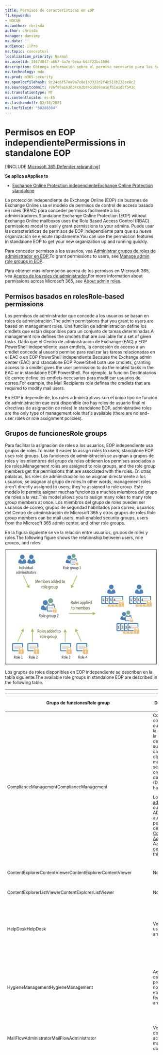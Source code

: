 ```yaml
---
title: Permisos de características en EOP
f1.keywords:
- NOCSH
ms.author: chrisda
author: chrisda
manager: dansimp
ms.date: ''
audience: ITPro
ms.topic: conceptual
localization_priority: Normal
ms.assetid: 34674847-a6b7-4a7e-9eaa-b64f22bc150d
description: Obtenga información sobre el permiso necesario para las tareas de Exchange Online Protection independiente
ms.technology: mdo
ms.prod: m365-security
ms.openlocfilehash: 9c24c6f57ea9a7c0e1b3332d2f4b518b232ec0c2
ms.sourcegitcommit: 786f90a163d34c02b8451d09aa1efb1e1d5f543c
ms.translationtype: MT
ms.contentlocale: es-ES
ms.lasthandoff: 02/18/2021
ms.locfileid: "50288304"
---
```

# <a name="permissions-in-standalone-eop"></a><span data-ttu-id="bb0a6-103">Permisos en EOP independiente</span><span class="sxs-lookup"><span data-stu-id="bb0a6-103">Permissions in standalone EOP</span></span>

[!INCLUDE [Microsoft 365 Defender rebranding](../includes/microsoft-defender-for-office.md)]

<span data-ttu-id="bb0a6-104">**Se aplica a**</span><span class="sxs-lookup"><span data-stu-id="bb0a6-104">**Applies to**</span></span>
-  [<span data-ttu-id="bb0a6-105">Exchange Online Protection independiente</span><span class="sxs-lookup"><span data-stu-id="bb0a6-105">Exchange Online Protection standalone</span></span>](exchange-online-protection-overview.md)

<span data-ttu-id="bb0a6-106">La protección independiente de Exchange Online (EOP) sin buzones de Exchange Online usa el modelo de permisos de control de acceso basado en roles (RBAC) para conceder permisos fácilmente a los administradores.</span><span class="sxs-lookup"><span data-stu-id="bb0a6-106">Standalone Exchange Online Protection (EOP) without Exchange Online mailboxes uses the Role Based Access Control (RBAC) permissions model to easily grant permissions to your admins.</span></span> <span data-ttu-id="bb0a6-107">Puede usar las características de permisos de EOP independiente para que su nueva organización se ejecute rápidamente.</span><span class="sxs-lookup"><span data-stu-id="bb0a6-107">You can use the permission features in standalone EOP to get your new organization up and running quickly.</span></span>

<span data-ttu-id="bb0a6-108">Para conceder permisos a los usuarios, vea [Administrar grupos de roles de administrador en EOP.](manage-admin-role-group-permissions-in-eop.md)</span><span class="sxs-lookup"><span data-stu-id="bb0a6-108">To grant permissions to users, see [Manage admin role groups in EOP](manage-admin-role-group-permissions-in-eop.md).</span></span>

<span data-ttu-id="bb0a6-109">Para obtener más información acerca de los permisos en Microsoft 365, vea [Acerca de los roles de administrador.](../../admin/add-users/about-admin-roles.md)</span><span class="sxs-lookup"><span data-stu-id="bb0a6-109">For more information about permissions across Microsoft 365, see [About admin roles](../../admin/add-users/about-admin-roles.md).</span></span>

## <a name="role-based-permissions"></a><span data-ttu-id="bb0a6-110">Permisos basados en roles</span><span class="sxs-lookup"><span data-stu-id="bb0a6-110">Role-based permissions</span></span>

<span data-ttu-id="bb0a6-111">Los permisos de administrador que concede a los usuarios se basan en roles de administración.</span><span class="sxs-lookup"><span data-stu-id="bb0a6-111">The admin permissions that you grant to users are based on management roles.</span></span> <span data-ttu-id="bb0a6-112">Una función de administración define los cmdlets que están disponibles para un conjunto de tareas determinadas.</span><span class="sxs-lookup"><span data-stu-id="bb0a6-112">A management role defines the cmdlets that are available for a set of given tasks.</span></span> <span data-ttu-id="bb0a6-113">Dado que el Centro de administración de Exchange (EAC) y EOP PowerShell independiente usan cmdlets, la concesión de acceso a un cmdlet concede al usuario permiso para realizar las tareas relacionadas en el EAC o en EOP PowerShell independiente.</span><span class="sxs-lookup"><span data-stu-id="bb0a6-113">Because the Exchange admin center (EAC) and standalone EOP PowerShell both use cmdlets, granting access to a cmdlet gives the user permission to do the related tasks in the EAC or in standalone EOP PowerShell.</span></span> <span data-ttu-id="bb0a6-114">Por ejemplo, la función Destinatarios de correo define los cmdlets necesarios para modificar usuarios de correo.</span><span class="sxs-lookup"><span data-stu-id="bb0a6-114">For example, the Mail Recipients role defines the cmdlets that are required to modify mail users.</span></span>

<span data-ttu-id="bb0a6-115">En EOP independiente, los roles administrativos son el único tipo de función de administración que está disponible (no hay roles de usuario final ni directivas de asignación de roles).</span><span class="sxs-lookup"><span data-stu-id="bb0a6-115">In standalone EOP, administrative roles are the only type of management role that's available (there are no end-user roles or role assignment policies).</span></span>

## <a name="role-groups"></a><span data-ttu-id="bb0a6-116">Grupos de funciones</span><span class="sxs-lookup"><span data-stu-id="bb0a6-116">Role groups</span></span>

<span data-ttu-id="bb0a6-117">Para facilitar la asignación de roles a los usuarios, EOP independiente usa grupos de roles.</span><span class="sxs-lookup"><span data-stu-id="bb0a6-117">To make it easier to assign roles to users, standalone EOP uses role groups.</span></span> <span data-ttu-id="bb0a6-118">Las funciones de administración se asignan a grupos de roles y los miembros del grupo de roles obtienen los permisos asociados a los roles.</span><span class="sxs-lookup"><span data-stu-id="bb0a6-118">Management roles are assigned to role groups, and the role group members get the permissions that are associated with the roles.</span></span> <span data-ttu-id="bb0a6-119">En otras palabras, los roles de administración no se asignan directamente a los usuarios; se asignan al grupo de roles.</span><span class="sxs-lookup"><span data-stu-id="bb0a6-119">In other words, management roles aren't directly assigned to users; they're assigned to role group.</span></span> <span data-ttu-id="bb0a6-120">Este modelo le permite asignar muchas funciones a muchos miembros del grupo de roles a la vez.</span><span class="sxs-lookup"><span data-stu-id="bb0a6-120">This model allows you to assign many roles to many role group members at once.</span></span> <span data-ttu-id="bb0a6-121">Los miembros del grupo de roles pueden ser usuarios de correo, grupos de seguridad habilitados para correo, usuarios del Centro de administración de Microsoft 365 y otros grupos de roles.</span><span class="sxs-lookup"><span data-stu-id="bb0a6-121">Role group members can be mail users, mail-enabled security groups, users from the Microsoft 365 admin center, and other role groups.</span></span>

<span data-ttu-id="bb0a6-122">En la figura siguiente se ve la relación entre usuarios, grupos de roles y roles.</span><span class="sxs-lookup"><span data-stu-id="bb0a6-122">The following figure shows the relationship between users, role groups, and roles.</span></span>

![Rol, relación de los miembros y grupo de roles](../../media/ITPro_Security_RBAC_EXO_SimplifiedRoleGroupRelationship.png)

<span data-ttu-id="bb0a6-124">Los grupos de roles disponibles en EOP independiente se describen en la tabla siguiente.</span><span class="sxs-lookup"><span data-stu-id="bb0a6-124">The available role groups in standalone EOP are described in the following table.</span></span>

****

|<span data-ttu-id="bb0a6-125">Grupo de funciones</span><span class="sxs-lookup"><span data-stu-id="bb0a6-125">Role group</span></span>|<span data-ttu-id="bb0a6-126">Descripción</span><span class="sxs-lookup"><span data-stu-id="bb0a6-126">Description</span></span>|<span data-ttu-id="bb0a6-127">Roles predeterminados asignados</span><span class="sxs-lookup"><span data-stu-id="bb0a6-127">Default roles assigned</span></span>|
|---|---|---|
|<span data-ttu-id="bb0a6-128">ComplianceManagement</span><span class="sxs-lookup"><span data-stu-id="bb0a6-128">ComplianceManagement</span></span>|<span data-ttu-id="bb0a6-129">Configure y administre la configuración de cumplimiento dentro de la organización, incluida la prevención de pérdida de datos (DLP) si su suscripción tiene capacidades dlp.</span><span class="sxs-lookup"><span data-stu-id="bb0a6-129">Configure and manage compliance settings within the organization, including data loss prevention (DLP) if your subscription has DLP capabilities.</span></span> <p> <span data-ttu-id="bb0a6-130">Los miembros del [rol administrador de](https://docs.microsoft.com/azure/active-directory/users-groups-roles/directory-assign-admin-roles#compliance-administrator) cumplimiento en Azure AD obtienen automáticamente los permisos de este grupo de roles.</span><span class="sxs-lookup"><span data-stu-id="bb0a6-130">Members of the [Compliance Administrator](https://docs.microsoft.com/azure/active-directory/users-groups-roles/directory-assign-admin-roles#compliance-administrator) role in Azure AD automatically get the permissions of this role group.</span></span>|<span data-ttu-id="bb0a6-131">Registros de auditoría</span><span class="sxs-lookup"><span data-stu-id="bb0a6-131">Audit Logs</span></span> <p> <span data-ttu-id="bb0a6-132">Administración de cumplimiento</span><span class="sxs-lookup"><span data-stu-id="bb0a6-132">Compliance Administration</span></span> <p> <span data-ttu-id="bb0a6-133">Information Rights Management</span><span class="sxs-lookup"><span data-stu-id="bb0a6-133">Information Rights Management</span></span> <p> <span data-ttu-id="bb0a6-134">Administración de retención</span><span class="sxs-lookup"><span data-stu-id="bb0a6-134">Retention Management</span></span> <p> <span data-ttu-id="bb0a6-135">View-Only registros de auditoría</span><span class="sxs-lookup"><span data-stu-id="bb0a6-135">View-Only Audit Logs</span></span> <p> <span data-ttu-id="bb0a6-136">Configuración con permiso de vista</span><span class="sxs-lookup"><span data-stu-id="bb0a6-136">View-Only Configuration</span></span> <p> <span data-ttu-id="bb0a6-137">Destinatarios con permiso de vista</span><span class="sxs-lookup"><span data-stu-id="bb0a6-137">View-Only Recipients</span></span>|
|<span data-ttu-id="bb0a6-138">ContentExplorerContentViewer</span><span class="sxs-lookup"><span data-stu-id="bb0a6-138">ContentExplorerContentViewer</span></span>|<span data-ttu-id="bb0a6-139">No se usa.</span><span class="sxs-lookup"><span data-stu-id="bb0a6-139">Not used.</span></span>|<span data-ttu-id="bb0a6-140">Visor de contenido de clasificación de datos</span><span class="sxs-lookup"><span data-stu-id="bb0a6-140">Data Classification Content Viewer</span></span>|
|<span data-ttu-id="bb0a6-141">ContentExplorerListViewer</span><span class="sxs-lookup"><span data-stu-id="bb0a6-141">ContentExplorerListViewer</span></span>|<span data-ttu-id="bb0a6-142">No se usa.</span><span class="sxs-lookup"><span data-stu-id="bb0a6-142">Not used.</span></span>|<span data-ttu-id="bb0a6-143">Visor de lista de clasificación de datos</span><span class="sxs-lookup"><span data-stu-id="bb0a6-143">Data Classification List Viewer</span></span>|
|<span data-ttu-id="bb0a6-144">HelpDesk</span><span class="sxs-lookup"><span data-stu-id="bb0a6-144">HelpDesk</span></span>|<span data-ttu-id="bb0a6-145">Ver y administrar usuarios de correo.</span><span class="sxs-lookup"><span data-stu-id="bb0a6-145">View and manage mail users.</span></span>|<span data-ttu-id="bb0a6-146">Restablecer contraseña</span><span class="sxs-lookup"><span data-stu-id="bb0a6-146">Reset Password</span></span> <p> <span data-ttu-id="bb0a6-147">Opciones de usuario</span><span class="sxs-lookup"><span data-stu-id="bb0a6-147">User Options</span></span> <p> <span data-ttu-id="bb0a6-148">Destinatarios con permiso de vista</span><span class="sxs-lookup"><span data-stu-id="bb0a6-148">View-Only Recipients</span></span>|
|<span data-ttu-id="bb0a6-149">HygieneManagement</span><span class="sxs-lookup"><span data-stu-id="bb0a6-149">HygieneManagement</span></span>|<span data-ttu-id="bb0a6-150">Administrar características de protección (contra correo no deseado, antimalware, etc.).</span><span class="sxs-lookup"><span data-stu-id="bb0a6-150">Manage protection features (anti-spam, anti-malware, etc.).</span></span>|<span data-ttu-id="bb0a6-151">Higiene de transporte</span><span class="sxs-lookup"><span data-stu-id="bb0a6-151">Transport Hygiene</span></span> <p> <span data-ttu-id="bb0a6-152">Configuración con permiso de vista</span><span class="sxs-lookup"><span data-stu-id="bb0a6-152">View-Only Configuration</span></span> <p> <span data-ttu-id="bb0a6-153">Destinatarios con permiso de vista</span><span class="sxs-lookup"><span data-stu-id="bb0a6-153">View-Only Recipients</span></span>|
|<span data-ttu-id="bb0a6-154">MailFlowAdministrator</span><span class="sxs-lookup"><span data-stu-id="bb0a6-154">MailFlowAdministrator</span></span>|<span data-ttu-id="bb0a6-155">Ver y administrar los dominios y conectores aceptados</span><span class="sxs-lookup"><span data-stu-id="bb0a6-155">View and manage accepted domains and connectors</span></span>|<span data-ttu-id="bb0a6-156">Dominios remotos y aceptados</span><span class="sxs-lookup"><span data-stu-id="bb0a6-156">Remote and Accepted Domains</span></span> <p> <span data-ttu-id="bb0a6-157">Destinatarios con permiso de vista</span><span class="sxs-lookup"><span data-stu-id="bb0a6-157">View-Only Recipients</span></span>|
|<span data-ttu-id="bb0a6-158">OrganizationManagement</span><span class="sxs-lookup"><span data-stu-id="bb0a6-158">OrganizationManagement</span></span>|<span data-ttu-id="bb0a6-159">Acceso de administrador a toda la organización y la capacidad de realizar casi cualquier tarea.</span><span class="sxs-lookup"><span data-stu-id="bb0a6-159">Admin access to the entire organization and the ability to perform almost any task.</span></span> <p> <span data-ttu-id="bb0a6-160">Los miembros del [rol de administrador global](https://docs.microsoft.com/azure/active-directory/users-groups-roles/directory-assign-admin-roles#global-administrator--company-administrator) en Azure AD obtienen automáticamente los permisos de este grupo de roles.</span><span class="sxs-lookup"><span data-stu-id="bb0a6-160">Members of the [Global Administrator](https://docs.microsoft.com/azure/active-directory/users-groups-roles/directory-assign-admin-roles#global-administrator--company-administrator) role in Azure AD automatically get the permissions of this role group.</span></span> <p> <span data-ttu-id="bb0a6-161">**Importante:** Dado que el grupo de roles OrganizationManagement es un rol eficaz, solo los usuarios que realizan tareas administrativas de nivel organizativo deben ser miembros de este grupo de roles.</span><span class="sxs-lookup"><span data-stu-id="bb0a6-161">**Important**: Because the OrganizationManagement role group is a powerful role, only users that perform organizational-level administrative tasks should be members of this role group.</span></span>|<span data-ttu-id="bb0a6-162">AntiMalware</span><span class="sxs-lookup"><span data-stu-id="bb0a6-162">AntiMalware</span></span> <p> <span data-ttu-id="bb0a6-163">Contra correo electrónico no deseado</span><span class="sxs-lookup"><span data-stu-id="bb0a6-163">AntiSpam</span></span> <p> <span data-ttu-id="bb0a6-164">Registros de auditoría</span><span class="sxs-lookup"><span data-stu-id="bb0a6-164">Audit Logs</span></span> <p> <span data-ttu-id="bb0a6-165">Administrador de cumplimiento</span><span class="sxs-lookup"><span data-stu-id="bb0a6-165">Compliance Administrator</span></span> <p> <span data-ttu-id="bb0a6-166">Grupos de distribución dinámicos</span><span class="sxs-lookup"><span data-stu-id="bb0a6-166">Distribution Groups</span></span> <p> <span data-ttu-id="bb0a6-167">Information Rights Management</span><span class="sxs-lookup"><span data-stu-id="bb0a6-167">Information Rights Management</span></span> <p> <span data-ttu-id="bb0a6-168">Creación de destinatario de correo</span><span class="sxs-lookup"><span data-stu-id="bb0a6-168">Mail Recipient Creation</span></span> <p> <span data-ttu-id="bb0a6-169">Destinatarios de correo</span><span class="sxs-lookup"><span data-stu-id="bb0a6-169">Mail Recipients</span></span> <p> <span data-ttu-id="bb0a6-170">Seguimiento de mensajes</span><span class="sxs-lookup"><span data-stu-id="bb0a6-170">Message Tracking</span></span> <p> <span data-ttu-id="bb0a6-171">Migración</span><span class="sxs-lookup"><span data-stu-id="bb0a6-171">Migration</span></span> <p> <span data-ttu-id="bb0a6-172">Acceso de cliente de la organización</span><span class="sxs-lookup"><span data-stu-id="bb0a6-172">Organization Client Access</span></span> <p> <span data-ttu-id="bb0a6-173">Configuración de la organización</span><span class="sxs-lookup"><span data-stu-id="bb0a6-173">Organization Configuration</span></span> <p> <span data-ttu-id="bb0a6-174">Configuración de transporte de la organización</span><span class="sxs-lookup"><span data-stu-id="bb0a6-174">Organization Transport Settings</span></span> <p> <span data-ttu-id="bb0a6-175">Cuarentena</span><span class="sxs-lookup"><span data-stu-id="bb0a6-175">Quarantine</span></span> <p> <span data-ttu-id="bb0a6-176">Directivas de destinatarios</span><span class="sxs-lookup"><span data-stu-id="bb0a6-176">Recipient Policies</span></span> <p> <span data-ttu-id="bb0a6-177">Dominios remotos y aceptados</span><span class="sxs-lookup"><span data-stu-id="bb0a6-177">Remote and Accepted Domains</span></span> <p> <span data-ttu-id="bb0a6-178">Restablecer contraseña</span><span class="sxs-lookup"><span data-stu-id="bb0a6-178">Reset Password</span></span> <p> <span data-ttu-id="bb0a6-179">Administración de retención</span><span class="sxs-lookup"><span data-stu-id="bb0a6-179">Retention Management</span></span> <p> <span data-ttu-id="bb0a6-180">Administración de roles</span><span class="sxs-lookup"><span data-stu-id="bb0a6-180">Role Management</span></span> <p> <span data-ttu-id="bb0a6-181">Administrador de seguridad</span><span class="sxs-lookup"><span data-stu-id="bb0a6-181">Security Administrator</span></span> <p> <span data-ttu-id="bb0a6-182">Pertenencia y creación de grupos de seguridad</span><span class="sxs-lookup"><span data-stu-id="bb0a6-182">Security Group Creation and Membership</span></span> <p> <span data-ttu-id="bb0a6-183">Lector de seguridad</span><span class="sxs-lookup"><span data-stu-id="bb0a6-183">Security Reader</span></span> <p> <span data-ttu-id="bb0a6-184">Administrador de etiquetas de confidencialidad</span><span class="sxs-lookup"><span data-stu-id="bb0a6-184">Sensitivity Label Administrator</span></span> <p> <span data-ttu-id="bb0a6-185">Supervisión</span><span class="sxs-lookup"><span data-stu-id="bb0a6-185">Supervision</span></span> <p> <span data-ttu-id="bb0a6-186">Higiene de transporte</span><span class="sxs-lookup"><span data-stu-id="bb0a6-186">Transport Hygiene</span></span> <p> <span data-ttu-id="bb0a6-187">Reglas de transporte</span><span class="sxs-lookup"><span data-stu-id="bb0a6-187">Transport Rules</span></span> <p> <span data-ttu-id="bb0a6-188">Opciones de usuario</span><span class="sxs-lookup"><span data-stu-id="bb0a6-188">User Options</span></span> <p> <span data-ttu-id="bb0a6-189">View-Only AntiMalware</span><span class="sxs-lookup"><span data-stu-id="bb0a6-189">View-Only AntiMalware</span></span> <p> <span data-ttu-id="bb0a6-190">View-Only contra correo no deseado</span><span class="sxs-lookup"><span data-stu-id="bb0a6-190">View-Only AntiSpam</span></span> <p> <span data-ttu-id="bb0a6-191">View-Only registros de auditoría</span><span class="sxs-lookup"><span data-stu-id="bb0a6-191">View-Only Audit Logs</span></span> <p> <span data-ttu-id="bb0a6-192">Configuración con permiso de vista</span><span class="sxs-lookup"><span data-stu-id="bb0a6-192">View-Only Configuration</span></span> <p> <span data-ttu-id="bb0a6-193">View-Only cuarentena</span><span class="sxs-lookup"><span data-stu-id="bb0a6-193">View-Only Quarantine</span></span> <p> <span data-ttu-id="bb0a6-194">Destinatarios con permiso de vista</span><span class="sxs-lookup"><span data-stu-id="bb0a6-194">View-Only Recipients</span></span> <p> <span data-ttu-id="bb0a6-195">View-Only de amenazas</span><span class="sxs-lookup"><span data-stu-id="bb0a6-195">View-Only Threat Intelligence</span></span>|
|<span data-ttu-id="bb0a6-196">QuarantineAdministrator</span><span class="sxs-lookup"><span data-stu-id="bb0a6-196">QuarantineAdministrator</span></span>|<span data-ttu-id="bb0a6-197">Administrar mensajes en cuarentena para todos los destinatarios.</span><span class="sxs-lookup"><span data-stu-id="bb0a6-197">Manage quarantined messages for all recipients.</span></span>|<span data-ttu-id="bb0a6-198">Cuarentena</span><span class="sxs-lookup"><span data-stu-id="bb0a6-198">Quarantine</span></span>|
|<span data-ttu-id="bb0a6-199">RecipientManagement</span><span class="sxs-lookup"><span data-stu-id="bb0a6-199">RecipientManagement</span></span>|<span data-ttu-id="bb0a6-200">Crear, administrar y quitar objetos de destinatario en la organización.</span><span class="sxs-lookup"><span data-stu-id="bb0a6-200">Create, manage, and remove recipient objects in the organization.</span></span>|<span data-ttu-id="bb0a6-201">Grupos de distribución dinámicos</span><span class="sxs-lookup"><span data-stu-id="bb0a6-201">Distribution Groups</span></span> <p> <span data-ttu-id="bb0a6-202">Creación de destinatario de correo</span><span class="sxs-lookup"><span data-stu-id="bb0a6-202">Mail Recipient Creation</span></span> <p> <span data-ttu-id="bb0a6-203">Destinatarios de correo</span><span class="sxs-lookup"><span data-stu-id="bb0a6-203">Mail Recipients</span></span> <p> <span data-ttu-id="bb0a6-204">Seguimiento de mensajes</span><span class="sxs-lookup"><span data-stu-id="bb0a6-204">Message Tracking</span></span> <p> <span data-ttu-id="bb0a6-205">Migración</span><span class="sxs-lookup"><span data-stu-id="bb0a6-205">Migration</span></span> <p> <span data-ttu-id="bb0a6-206">Directivas de destinatarios</span><span class="sxs-lookup"><span data-stu-id="bb0a6-206">Recipient Policies</span></span> <p> <span data-ttu-id="bb0a6-207">Restablecer contraseña</span><span class="sxs-lookup"><span data-stu-id="bb0a6-207">Reset Password</span></span>|
|<span data-ttu-id="bb0a6-208">RecordsManagement</span><span class="sxs-lookup"><span data-stu-id="bb0a6-208">RecordsManagement</span></span>|<span data-ttu-id="bb0a6-209">Configurar características de cumplimiento, como etiquetas de directiva de retención, clasificaciones de mensajes y reglas de flujo de correo (también conocidas como reglas de transporte).</span><span class="sxs-lookup"><span data-stu-id="bb0a6-209">Configure compliance features, such as retention policy tags, message classifications, and mail flow rules (also known as transport rules).</span></span>|<span data-ttu-id="bb0a6-210">Seguimiento de mensajes</span><span class="sxs-lookup"><span data-stu-id="bb0a6-210">Message Tracking</span></span> <p> <span data-ttu-id="bb0a6-211">Administración de retención</span><span class="sxs-lookup"><span data-stu-id="bb0a6-211">Retention Management</span></span> <p> <span data-ttu-id="bb0a6-212">Reglas de transporte</span><span class="sxs-lookup"><span data-stu-id="bb0a6-212">Transport Rules</span></span>|
|<span data-ttu-id="bb0a6-213">SecurityAdministrator</span><span class="sxs-lookup"><span data-stu-id="bb0a6-213">SecurityAdministrator</span></span>|<span data-ttu-id="bb0a6-214">Configurar todos los aspectos de protección de la organización (correo no deseado, antimalware, anti-spoofing, cuarentena, etc.).</span><span class="sxs-lookup"><span data-stu-id="bb0a6-214">Configure all aspects of protection in the organization (anti-spam, anti-malware, anti-spoofing, quarantine, etc.).</span></span> <p> <span data-ttu-id="bb0a6-215">Los miembros del [rol administrador de](https://docs.microsoft.com/azure/active-directory/users-groups-roles/directory-assign-admin-roles#security-administrator) seguridad en Azure AD obtienen automáticamente los permisos de este grupo de roles.</span><span class="sxs-lookup"><span data-stu-id="bb0a6-215">Members of the [Security Administrator](https://docs.microsoft.com/azure/active-directory/users-groups-roles/directory-assign-admin-roles#security-administrator) role in Azure AD automatically get the permissions of this role group.</span></span>|<span data-ttu-id="bb0a6-216">AntiMalware</span><span class="sxs-lookup"><span data-stu-id="bb0a6-216">AntiMalware</span></span> <p> <span data-ttu-id="bb0a6-217">Contra correo electrónico no deseado</span><span class="sxs-lookup"><span data-stu-id="bb0a6-217">AntiSpam</span></span> <p> <span data-ttu-id="bb0a6-218">Registros de auditoría</span><span class="sxs-lookup"><span data-stu-id="bb0a6-218">Audit Logs</span></span> <p> <span data-ttu-id="bb0a6-219">Cuarentena</span><span class="sxs-lookup"><span data-stu-id="bb0a6-219">Quarantine</span></span> <p> <span data-ttu-id="bb0a6-220">Administrador de seguridad</span><span class="sxs-lookup"><span data-stu-id="bb0a6-220">Security Administrator</span></span> <p> <span data-ttu-id="bb0a6-221">Administrador de etiquetas de confidencialidad</span><span class="sxs-lookup"><span data-stu-id="bb0a6-221">Sensitivity Label Administrator</span></span> <p> <span data-ttu-id="bb0a6-222">View-Only AntiMalware</span><span class="sxs-lookup"><span data-stu-id="bb0a6-222">View-Only AntiMalware</span></span> <p> <span data-ttu-id="bb0a6-223">View-Only contra correo no deseado</span><span class="sxs-lookup"><span data-stu-id="bb0a6-223">View-Only AntiSpam</span></span> <p> <span data-ttu-id="bb0a6-224">View-Only registros de auditoría</span><span class="sxs-lookup"><span data-stu-id="bb0a6-224">View-Only Audit Logs</span></span> <p> <span data-ttu-id="bb0a6-225">View-Only cuarentena</span><span class="sxs-lookup"><span data-stu-id="bb0a6-225">View-Only Quarantine</span></span> <p> <span data-ttu-id="bb0a6-226">View-Only de amenazas</span><span class="sxs-lookup"><span data-stu-id="bb0a6-226">View-Only Threat Intelligence</span></span>|
|<span data-ttu-id="bb0a6-227">SecurityReader</span><span class="sxs-lookup"><span data-stu-id="bb0a6-227">SecurityReader</span></span>|<span data-ttu-id="bb0a6-228">Acceso de solo vista a todos los aspectos de protección de la organización (contra correo no deseado, antimalware, protección contra la suplantación de documentos, cuarentena, etc.).</span><span class="sxs-lookup"><span data-stu-id="bb0a6-228">View-only access to all aspects of protection in the organization (anti-spam, anti-malware, anti-spoofing, quarantine, etc.).</span></span> <p> <span data-ttu-id="bb0a6-229">Los miembros del [rol Lector de](https://docs.microsoft.com/azure/active-directory/users-groups-roles/directory-assign-admin-roles#security-reader) seguridad en Azure AD obtienen automáticamente los permisos de este grupo de roles.</span><span class="sxs-lookup"><span data-stu-id="bb0a6-229">Members of the [Security Reader](https://docs.microsoft.com/azure/active-directory/users-groups-roles/directory-assign-admin-roles#security-reader) role in Azure AD automatically get the permissions of this role group.</span></span>|<span data-ttu-id="bb0a6-230">Lector de seguridad</span><span class="sxs-lookup"><span data-stu-id="bb0a6-230">Security Reader</span></span> <p> <span data-ttu-id="bb0a6-231">View-Only AntiMalware</span><span class="sxs-lookup"><span data-stu-id="bb0a6-231">View-Only AntiMalware</span></span> <p> <span data-ttu-id="bb0a6-232">View-Only contra correo no deseado</span><span class="sxs-lookup"><span data-stu-id="bb0a6-232">View-Only AntiSpam</span></span> <p> <span data-ttu-id="bb0a6-233">View-Only cuarentena</span><span class="sxs-lookup"><span data-stu-id="bb0a6-233">View-Only Quarantine</span></span> <p> <span data-ttu-id="bb0a6-234">View-Only de amenazas</span><span class="sxs-lookup"><span data-stu-id="bb0a6-234">View-Only Threat Intelligence</span></span>|
|<span data-ttu-id="bb0a6-235">TenantAdmins</span><span class="sxs-lookup"><span data-stu-id="bb0a6-235">TenantAdmins</span></span>|<span data-ttu-id="bb0a6-236">La pertenencia a este grupo de roles se sincroniza entre servicios y se administra de forma centralizada.</span><span class="sxs-lookup"><span data-stu-id="bb0a6-236">Membership in this role group is synchronized across services and managed centrally.</span></span> <span data-ttu-id="bb0a6-237">De forma predeterminada, a este grupo de roles no se le asignan roles.</span><span class="sxs-lookup"><span data-stu-id="bb0a6-237">By default, this role group is not assigned any roles.</span></span> <span data-ttu-id="bb0a6-238">Sin embargo, será miembro del grupo de roles Administración de la organización y heredará esos permisos.</span><span class="sxs-lookup"><span data-stu-id="bb0a6-238">However, it will be a member of the Organization Management role group and will inherit those permissions.</span></span>|<span data-ttu-id="bb0a6-239">none</span><span class="sxs-lookup"><span data-stu-id="bb0a6-239">none</span></span>|
|<span data-ttu-id="bb0a6-240">ViewOnlyOrganizationManagement</span><span class="sxs-lookup"><span data-stu-id="bb0a6-240">ViewOnlyOrganizationManagement</span></span>|<span data-ttu-id="bb0a6-241">Ver los objetos de destinatario, protección y configuración y sus propiedades en la organización.</span><span class="sxs-lookup"><span data-stu-id="bb0a6-241">View recipient, protection, and configuration objects and their properties in the organization.</span></span>|<span data-ttu-id="bb0a6-242">Administrador de cumplimiento</span><span class="sxs-lookup"><span data-stu-id="bb0a6-242">Compliance Administrator</span></span> <p> <span data-ttu-id="bb0a6-243">Administrador de seguridad</span><span class="sxs-lookup"><span data-stu-id="bb0a6-243">Security Administrator</span></span> <p> <span data-ttu-id="bb0a6-244">Lector de seguridad</span><span class="sxs-lookup"><span data-stu-id="bb0a6-244">Security Reader</span></span> <p> <span data-ttu-id="bb0a6-245">Administrador de etiquetas de confidencialidad</span><span class="sxs-lookup"><span data-stu-id="bb0a6-245">Sensitivity Label Administrator</span></span> <p> <span data-ttu-id="bb0a6-246">Configuración con permiso de vista</span><span class="sxs-lookup"><span data-stu-id="bb0a6-246">View-Only Configuration</span></span> <p> <span data-ttu-id="bb0a6-247">Destinatarios con permiso de vista</span><span class="sxs-lookup"><span data-stu-id="bb0a6-247">View-Only Recipients</span></span>|
|

<span data-ttu-id="bb0a6-248">Si trabaja en una organización pequeña que solo tiene unos pocos administradores, es posible que solo tenga que agregar esos usuarios al grupo de roles Administración de la organización y que nunca necesite usar los demás grupos de roles.</span><span class="sxs-lookup"><span data-stu-id="bb0a6-248">If you work in a small organization that has only a few admins, you might need to add those users to the Organization Management role group only, and you may never need to use the other role groups.</span></span> <span data-ttu-id="bb0a6-249">Si trabaja en una organización más grande, es posible que tenga administradores que realicen tareas específicas, como la configuración de destinatarios.</span><span class="sxs-lookup"><span data-stu-id="bb0a6-249">If you work in a larger organization, you might have admins who perform specific tasks, such as recipient configuration.</span></span> <span data-ttu-id="bb0a6-250">En esos casos, puede agregar un administrador al grupo de roles Administración de destinatarios y otro administrador al grupo de roles Administración de la organización.</span><span class="sxs-lookup"><span data-stu-id="bb0a6-250">In those cases, you might add one admin to the Recipient Management role group, and another admin to the Organization Management role group.</span></span> <span data-ttu-id="bb0a6-251">Esos administradores pueden administrar sus áreas específicas, pero no tendrán permisos para administrar las áreas de las que no son responsables.</span><span class="sxs-lookup"><span data-stu-id="bb0a6-251">Those admins can then manage their specific areas, but they won't have permissions to manage areas they're not responsible for.</span></span>

<span data-ttu-id="bb0a6-252">Si los grupos de roles integrados de Exchange Online no coinciden con la función de trabajo de los administradores, puede crear grupos y agregarles roles.</span><span class="sxs-lookup"><span data-stu-id="bb0a6-252">If the built-in role groups in Exchange Online don't match the job function of your administrators, you can create role groups and add roles to them.</span></span> <span data-ttu-id="bb0a6-253">Para obtener más información, vea [Administrar grupos de roles en EOP independiente.](manage-admin-role-group-permissions-in-eop.md)</span><span class="sxs-lookup"><span data-stu-id="bb0a6-253">For more information, see [Manage role groups in standalone EOP](manage-admin-role-group-permissions-in-eop.md).</span></span>

## <a name="roles"></a><span data-ttu-id="bb0a6-254">Roles</span><span class="sxs-lookup"><span data-stu-id="bb0a6-254">Roles</span></span>

<span data-ttu-id="bb0a6-255">Los roles integrados que están disponibles en EOP independiente se describen en la tabla siguiente.</span><span class="sxs-lookup"><span data-stu-id="bb0a6-255">The built-in roles that are available in standalone EOP are described in the following table.</span></span>

****

|<span data-ttu-id="bb0a6-256">Rol\*\*</span><span class="sxs-lookup"><span data-stu-id="bb0a6-256">Role\*\*</span></span>|<span data-ttu-id="bb0a6-257">Descripción</span><span class="sxs-lookup"><span data-stu-id="bb0a6-257">Description</span></span>|<span data-ttu-id="bb0a6-258">Asignaciones predeterminadas de grupos de roles</span><span class="sxs-lookup"><span data-stu-id="bb0a6-258">Default role group assignments</span></span>|
|---|---|---|
|<span data-ttu-id="bb0a6-259">AntiMalware</span><span class="sxs-lookup"><span data-stu-id="bb0a6-259">AntiMalware</span></span>|<span data-ttu-id="bb0a6-260">Ver y modificar la configuración y los informes de las características antimalware.</span><span class="sxs-lookup"><span data-stu-id="bb0a6-260">View and modify the configuration and reports for anti-malware features.</span></span>|<span data-ttu-id="bb0a6-261">OrganizationManagement</span><span class="sxs-lookup"><span data-stu-id="bb0a6-261">OrganizationManagement</span></span> <p> <span data-ttu-id="bb0a6-262">SecurityAdministrator</span><span class="sxs-lookup"><span data-stu-id="bb0a6-262">SecurityAdministrator</span></span>|
|<span data-ttu-id="bb0a6-263">Contra correo electrónico no deseado</span><span class="sxs-lookup"><span data-stu-id="bb0a6-263">AntiSpam</span></span>|<span data-ttu-id="bb0a6-264">Ver y modificar la configuración y los informes de las características contra correo no deseado.</span><span class="sxs-lookup"><span data-stu-id="bb0a6-264">View and modify the configuration and reports for anti-spam features.</span></span>|<span data-ttu-id="bb0a6-265">OrganizationManagement</span><span class="sxs-lookup"><span data-stu-id="bb0a6-265">OrganizationManagement</span></span> <p> <span data-ttu-id="bb0a6-266">SecurityAdministrator</span><span class="sxs-lookup"><span data-stu-id="bb0a6-266">SecurityAdministrator</span></span>|
|<span data-ttu-id="bb0a6-267">Registros de auditoría</span><span class="sxs-lookup"><span data-stu-id="bb0a6-267">Audit Logs</span></span>|<span data-ttu-id="bb0a6-268">Busque en el registro de auditoría del administrador y vea los resultados.</span><span class="sxs-lookup"><span data-stu-id="bb0a6-268">Search the administrator audit log and view the results.</span></span>|<span data-ttu-id="bb0a6-269">ComplianceManagement</span><span class="sxs-lookup"><span data-stu-id="bb0a6-269">ComplianceManagement</span></span> <p> <span data-ttu-id="bb0a6-270">OrganizationManagement</span><span class="sxs-lookup"><span data-stu-id="bb0a6-270">OrganizationManagement</span></span> <p> <span data-ttu-id="bb0a6-271">SecurityAdministrator</span><span class="sxs-lookup"><span data-stu-id="bb0a6-271">SecurityAdministrator</span></span>|
|<span data-ttu-id="bb0a6-272">Administrador de cumplimiento<sup>\*</sup></span><span class="sxs-lookup"><span data-stu-id="bb0a6-272">Compliance Administrator<sup>\*</sup></span></span>||<span data-ttu-id="bb0a6-273">ComplianceManagement</span><span class="sxs-lookup"><span data-stu-id="bb0a6-273">ComplianceManagement</span></span> <p> <span data-ttu-id="bb0a6-274">OrganizationManagement</span><span class="sxs-lookup"><span data-stu-id="bb0a6-274">OrganizationManagement</span></span> <p> <span data-ttu-id="bb0a6-275">ViewOnlyOrganizationManagement</span><span class="sxs-lookup"><span data-stu-id="bb0a6-275">ViewOnlyOrganizationManagement</span></span>|
|<span data-ttu-id="bb0a6-276">Visor de contenido de clasificación de datos<sup>\*</sup></span><span class="sxs-lookup"><span data-stu-id="bb0a6-276">Data Classification Content Viewer<sup>\*</sup></span></span>||<span data-ttu-id="bb0a6-277">ContentExplorerContentViewer</span><span class="sxs-lookup"><span data-stu-id="bb0a6-277">ContentExplorerContentViewer</span></span>|
|<span data-ttu-id="bb0a6-278">Visor de lista de clasificación de datos<sup>\*</sup></span><span class="sxs-lookup"><span data-stu-id="bb0a6-278">Data Classification List Viewer<sup>\*</sup></span></span>||
|<span data-ttu-id="bb0a6-279">Grupos de distribución dinámicos</span><span class="sxs-lookup"><span data-stu-id="bb0a6-279">Distribution Groups</span></span>|<span data-ttu-id="bb0a6-280">Crear y administrar todos los grupos de distribución, grupos de seguridad habilitados para correo y miembros.</span><span class="sxs-lookup"><span data-stu-id="bb0a6-280">Create and manage all distribution groups, mail-enabled security groups, and members.</span></span>|<span data-ttu-id="bb0a6-281">OrganizationManagement</span><span class="sxs-lookup"><span data-stu-id="bb0a6-281">OrganizationManagement</span></span> <p> <span data-ttu-id="bb0a6-282">RecipientManagement</span><span class="sxs-lookup"><span data-stu-id="bb0a6-282">RecipientManagement</span></span>|
|<span data-ttu-id="bb0a6-283">Information Rights Management<sup>\*</sup></span><span class="sxs-lookup"><span data-stu-id="bb0a6-283">Information Rights Management<sup>\*</sup></span></span>||<span data-ttu-id="bb0a6-284">ComplianceManagement</span><span class="sxs-lookup"><span data-stu-id="bb0a6-284">ComplianceManagement</span></span> <p> <span data-ttu-id="bb0a6-285">OrganizationManagement</span><span class="sxs-lookup"><span data-stu-id="bb0a6-285">OrganizationManagement</span></span>|
|<span data-ttu-id="bb0a6-286">Creación de destinatario de correo</span><span class="sxs-lookup"><span data-stu-id="bb0a6-286">Mail Recipient Creation</span></span>|<span data-ttu-id="bb0a6-287">Crear y quitar usuarios de correo.</span><span class="sxs-lookup"><span data-stu-id="bb0a6-287">Create and remove mail users.</span></span>|<span data-ttu-id="bb0a6-288">OrganizationManagement</span><span class="sxs-lookup"><span data-stu-id="bb0a6-288">OrganizationManagement</span></span> <p> <span data-ttu-id="bb0a6-289">RecipientManagement</span><span class="sxs-lookup"><span data-stu-id="bb0a6-289">RecipientManagement</span></span>|
|<span data-ttu-id="bb0a6-290">Destinatarios de correo</span><span class="sxs-lookup"><span data-stu-id="bb0a6-290">Mail Recipients</span></span>|<span data-ttu-id="bb0a6-291">Modificar usuarios de correo existentes.</span><span class="sxs-lookup"><span data-stu-id="bb0a6-291">Modify existing mail users.</span></span>|<span data-ttu-id="bb0a6-292">OrganizationManagement</span><span class="sxs-lookup"><span data-stu-id="bb0a6-292">OrganizationManagement</span></span> <p> <span data-ttu-id="bb0a6-293">RecipientManagement</span><span class="sxs-lookup"><span data-stu-id="bb0a6-293">RecipientManagement</span></span>|
|<span data-ttu-id="bb0a6-294">Seguimiento de mensajes<sup>\*</sup></span><span class="sxs-lookup"><span data-stu-id="bb0a6-294">Message Tracking<sup>\*</sup></span></span>||<span data-ttu-id="bb0a6-295">OrganizationManagement</span><span class="sxs-lookup"><span data-stu-id="bb0a6-295">OrganizationManagement</span></span> <p> <span data-ttu-id="bb0a6-296">RecipientManagement</span><span class="sxs-lookup"><span data-stu-id="bb0a6-296">RecipientManagement</span></span> <p> <span data-ttu-id="bb0a6-297">Records Management</span><span class="sxs-lookup"><span data-stu-id="bb0a6-297">Records Management</span></span>|
|<span data-ttu-id="bb0a6-298">Migración<sup>\*</sup></span><span class="sxs-lookup"><span data-stu-id="bb0a6-298">Migration<sup>\*</sup></span></span>||<span data-ttu-id="bb0a6-299">OrganizationManagement</span><span class="sxs-lookup"><span data-stu-id="bb0a6-299">OrganizationManagement</span></span> <p> <span data-ttu-id="bb0a6-300">RecipientManagement</span><span class="sxs-lookup"><span data-stu-id="bb0a6-300">RecipientManagement</span></span>|
|<span data-ttu-id="bb0a6-301">MyBaseOptions</span><span class="sxs-lookup"><span data-stu-id="bb0a6-301">MyBaseOptions</span></span>|<span data-ttu-id="bb0a6-302">Permite a los usuarios ver sus propios mensajes en cuarentena.</span><span class="sxs-lookup"><span data-stu-id="bb0a6-302">Allows users to view their own quarantined messages.</span></span> <p> <span data-ttu-id="bb0a6-303">Este rol se asigna automáticamente a los usuarios y no se puede asignar manualmente.</span><span class="sxs-lookup"><span data-stu-id="bb0a6-303">This role is automatically assigned to users, and you can't assign it manually.</span></span>|<span data-ttu-id="bb0a6-304">none</span><span class="sxs-lookup"><span data-stu-id="bb0a6-304">none</span></span>|
|<span data-ttu-id="bb0a6-305">Acceso de cliente de la organización<sup>\*</sup></span><span class="sxs-lookup"><span data-stu-id="bb0a6-305">Organization Client Access<sup>\*</sup></span></span>||<span data-ttu-id="bb0a6-306">OrganizationManagement</span><span class="sxs-lookup"><span data-stu-id="bb0a6-306">OrganizationManagement</span></span>|
|<span data-ttu-id="bb0a6-307">Configuración de la organización</span><span class="sxs-lookup"><span data-stu-id="bb0a6-307">Organization Configuration</span></span>|<span data-ttu-id="bb0a6-308">Ver informes.</span><span class="sxs-lookup"><span data-stu-id="bb0a6-308">View reports.</span></span>|<span data-ttu-id="bb0a6-309">OrganizationManagement</span><span class="sxs-lookup"><span data-stu-id="bb0a6-309">OrganizationManagement</span></span>|
|<span data-ttu-id="bb0a6-310">Configuración de transporte de la organización<sup>\*</sup></span><span class="sxs-lookup"><span data-stu-id="bb0a6-310">Organization Transport Settings<sup>\*</sup></span></span>||<span data-ttu-id="bb0a6-311">OrganizationManagement</span><span class="sxs-lookup"><span data-stu-id="bb0a6-311">OrganizationManagement</span></span>|
|<span data-ttu-id="bb0a6-312">Cuarentena</span><span class="sxs-lookup"><span data-stu-id="bb0a6-312">Quarantine</span></span>|<span data-ttu-id="bb0a6-313">Administrar todos los tipos de mensajes en cuarentena para todos los destinatarios.</span><span class="sxs-lookup"><span data-stu-id="bb0a6-313">Manage all types of quarantined message for all recipients.</span></span>|<span data-ttu-id="bb0a6-314">OrganizationManagement</span><span class="sxs-lookup"><span data-stu-id="bb0a6-314">OrganizationManagement</span></span> <p> <span data-ttu-id="bb0a6-315">QuarantineAdministrator</span><span class="sxs-lookup"><span data-stu-id="bb0a6-315">QuarantineAdministrator</span></span> <p> <span data-ttu-id="bb0a6-316">SecurityAdministrator</span><span class="sxs-lookup"><span data-stu-id="bb0a6-316">SecurityAdministrator</span></span>|
|<span data-ttu-id="bb0a6-317">Directivas de destinatarios<sup>\*</sup></span><span class="sxs-lookup"><span data-stu-id="bb0a6-317">Recipient Policies<sup>\*</sup></span></span>||<span data-ttu-id="bb0a6-318">OrganizationManagement</span><span class="sxs-lookup"><span data-stu-id="bb0a6-318">OrganizationManagement</span></span> <p> <span data-ttu-id="bb0a6-319">RecipientManagement</span><span class="sxs-lookup"><span data-stu-id="bb0a6-319">RecipientManagement</span></span>|
|<span data-ttu-id="bb0a6-320">Dominios remotos y aceptados</span><span class="sxs-lookup"><span data-stu-id="bb0a6-320">Remote and Accepted Domains</span></span>|<span data-ttu-id="bb0a6-321">Administrar dominios remotos, dominios aceptados y conectores.</span><span class="sxs-lookup"><span data-stu-id="bb0a6-321">Manage remote domains, accepted domains, and connectors.</span></span>|<span data-ttu-id="bb0a6-322">MailFlowAdministrator</span><span class="sxs-lookup"><span data-stu-id="bb0a6-322">MailFlowAdministrator</span></span> <p> <span data-ttu-id="bb0a6-323">OrganizationManagement</span><span class="sxs-lookup"><span data-stu-id="bb0a6-323">OrganizationManagement</span></span>|
|<span data-ttu-id="bb0a6-324">Restablecer contraseña<sup>\*</sup></span><span class="sxs-lookup"><span data-stu-id="bb0a6-324">Reset Password<sup>\*</sup></span></span>||<span data-ttu-id="bb0a6-325">HelpDesk</span><span class="sxs-lookup"><span data-stu-id="bb0a6-325">HelpDesk</span></span> <p> <span data-ttu-id="bb0a6-326">OrganizationManagement</span><span class="sxs-lookup"><span data-stu-id="bb0a6-326">OrganizationManagement</span></span> <p> <span data-ttu-id="bb0a6-327">RecipientManagement</span><span class="sxs-lookup"><span data-stu-id="bb0a6-327">RecipientManagement</span></span>|
|<span data-ttu-id="bb0a6-328">Administración de retención<sup>\*</sup></span><span class="sxs-lookup"><span data-stu-id="bb0a6-328">Retention Management<sup>\*</sup></span></span>||<span data-ttu-id="bb0a6-329">ComplianceManagement</span><span class="sxs-lookup"><span data-stu-id="bb0a6-329">ComplianceManagement</span></span> <p> <span data-ttu-id="bb0a6-330">OrganizationManagement</span><span class="sxs-lookup"><span data-stu-id="bb0a6-330">OrganizationManagement</span></span> <p> <span data-ttu-id="bb0a6-331">RecordsManagement</span><span class="sxs-lookup"><span data-stu-id="bb0a6-331">RecordsManagement</span></span>|
|<span data-ttu-id="bb0a6-332">Administración de roles</span><span class="sxs-lookup"><span data-stu-id="bb0a6-332">Role Management</span></span>|<span data-ttu-id="bb0a6-333">Crear y administrar grupos de roles.</span><span class="sxs-lookup"><span data-stu-id="bb0a6-333">Create and manage role groups.</span></span>|<span data-ttu-id="bb0a6-334">OrganizationManagement</span><span class="sxs-lookup"><span data-stu-id="bb0a6-334">OrganizationManagement</span></span>|
|<span data-ttu-id="bb0a6-335">Administrador de seguridad</span><span class="sxs-lookup"><span data-stu-id="bb0a6-335">Security Administrator</span></span>|<span data-ttu-id="bb0a6-336">Administrar la configuración y los informes de todas las características de seguridad y protección.</span><span class="sxs-lookup"><span data-stu-id="bb0a6-336">Manage the configuration and reports for all security and protection features.</span></span>|<span data-ttu-id="bb0a6-337">OrganizationManagement</span><span class="sxs-lookup"><span data-stu-id="bb0a6-337">OrganizationManagement</span></span> <p> <span data-ttu-id="bb0a6-338">SecurityAdministrator</span><span class="sxs-lookup"><span data-stu-id="bb0a6-338">SecurityAdministrator</span></span> <p> <span data-ttu-id="bb0a6-339">ViewOnlyOrganizationManagement</span><span class="sxs-lookup"><span data-stu-id="bb0a6-339">ViewOnlyOrganizationManagement</span></span>|
|<span data-ttu-id="bb0a6-340">Pertenencia y creación de grupos de seguridad</span><span class="sxs-lookup"><span data-stu-id="bb0a6-340">Security Group Creation and Membership</span></span>|<span data-ttu-id="bb0a6-341">Crear y administrar grupos de seguridad habilitados para correo.</span><span class="sxs-lookup"><span data-stu-id="bb0a6-341">Create and manage mail-enabled security groups.</span></span>|<span data-ttu-id="bb0a6-342">OrganizationManagement</span><span class="sxs-lookup"><span data-stu-id="bb0a6-342">OrganizationManagement</span></span>|
|<span data-ttu-id="bb0a6-343">Lector de seguridad</span><span class="sxs-lookup"><span data-stu-id="bb0a6-343">Security Reader</span></span>|<span data-ttu-id="bb0a6-344">Ver la configuración y los informes de las características de seguridad y protección.</span><span class="sxs-lookup"><span data-stu-id="bb0a6-344">View the configuration and reports for security and protection features.</span></span>|<span data-ttu-id="bb0a6-345">Administración de la organización</span><span class="sxs-lookup"><span data-stu-id="bb0a6-345">Organization Management</span></span> <p> <span data-ttu-id="bb0a6-346">SecurityReader</span><span class="sxs-lookup"><span data-stu-id="bb0a6-346">SecurityReader</span></span> <p> <span data-ttu-id="bb0a6-347">ViewOnlyOrganizationManagement</span><span class="sxs-lookup"><span data-stu-id="bb0a6-347">ViewOnlyOrganizationManagement</span></span>|
|<span data-ttu-id="bb0a6-348">Administrador de etiquetas de confidencialidad<sup>\*</sup></span><span class="sxs-lookup"><span data-stu-id="bb0a6-348">Sensitivity Label Administrator<sup>\*</sup></span></span>||<span data-ttu-id="bb0a6-349">OrganizationManagement</span><span class="sxs-lookup"><span data-stu-id="bb0a6-349">OrganizationManagement</span></span> <p> <span data-ttu-id="bb0a6-350">SecurityAdministrator</span><span class="sxs-lookup"><span data-stu-id="bb0a6-350">SecurityAdministrator</span></span> <p> <span data-ttu-id="bb0a6-351">ViewOnlyOrganizationManagement</span><span class="sxs-lookup"><span data-stu-id="bb0a6-351">ViewOnlyOrganizationManagement</span></span>|
|<span data-ttu-id="bb0a6-352">Supervisión<sup>\*</sup></span><span class="sxs-lookup"><span data-stu-id="bb0a6-352">Supervision<sup>\*</sup></span></span>||<span data-ttu-id="bb0a6-353">OrganizationManagement</span><span class="sxs-lookup"><span data-stu-id="bb0a6-353">OrganizationManagement</span></span>|
|<span data-ttu-id="bb0a6-354">Higiene de transporte</span><span class="sxs-lookup"><span data-stu-id="bb0a6-354">Transport Hygiene</span></span>|<span data-ttu-id="bb0a6-355">Administrar características antimalware, contra correo no deseado y anti-spoofing.</span><span class="sxs-lookup"><span data-stu-id="bb0a6-355">Manage anti-malware, anti-spam features, and anti-spoofing features.</span></span>|<span data-ttu-id="bb0a6-356">HygieneManagement</span><span class="sxs-lookup"><span data-stu-id="bb0a6-356">HygieneManagement</span></span> <p> <span data-ttu-id="bb0a6-357">OrganizationManagement</span><span class="sxs-lookup"><span data-stu-id="bb0a6-357">OrganizationManagement</span></span>|
|<span data-ttu-id="bb0a6-358">Reglas de transporte</span><span class="sxs-lookup"><span data-stu-id="bb0a6-358">Transport Rules</span></span>|<span data-ttu-id="bb0a6-359">Crear y administrar reglas de flujo de correo (también conocidas como reglas de transporte).</span><span class="sxs-lookup"><span data-stu-id="bb0a6-359">Create and manage mail flow rules (also known as transport rules).</span></span>|<span data-ttu-id="bb0a6-360">OrganizationManagement</span><span class="sxs-lookup"><span data-stu-id="bb0a6-360">OrganizationManagement</span></span> <p> <span data-ttu-id="bb0a6-361">RecordsManagement</span><span class="sxs-lookup"><span data-stu-id="bb0a6-361">RecordsManagement</span></span>|
|<span data-ttu-id="bb0a6-362">Opciones de usuario</span><span class="sxs-lookup"><span data-stu-id="bb0a6-362">User Options</span></span>|<span data-ttu-id="bb0a6-363">Modificar usuarios de correo existentes.</span><span class="sxs-lookup"><span data-stu-id="bb0a6-363">Modify existing mail users.</span></span>|<span data-ttu-id="bb0a6-364">HelpDesk</span><span class="sxs-lookup"><span data-stu-id="bb0a6-364">HelpDesk</span></span> <p> <span data-ttu-id="bb0a6-365">OrganizationManagement</span><span class="sxs-lookup"><span data-stu-id="bb0a6-365">OrganizationManagement</span></span>|
|<span data-ttu-id="bb0a6-366">View-Only AntiMalware</span><span class="sxs-lookup"><span data-stu-id="bb0a6-366">View-Only AntiMalware</span></span>|<span data-ttu-id="bb0a6-367">Ver la configuración y los informes de las características antimalware.</span><span class="sxs-lookup"><span data-stu-id="bb0a6-367">View the configuration and reports for anti-malware features.</span></span>|<span data-ttu-id="bb0a6-368">OrganizationManagement</span><span class="sxs-lookup"><span data-stu-id="bb0a6-368">OrganizationManagement</span></span> <p> <span data-ttu-id="bb0a6-369">SecurityAdministrator</span><span class="sxs-lookup"><span data-stu-id="bb0a6-369">SecurityAdministrator</span></span> <p> <span data-ttu-id="bb0a6-370">SecurityReader</span><span class="sxs-lookup"><span data-stu-id="bb0a6-370">SecurityReader</span></span>|
|<span data-ttu-id="bb0a6-371">View-Only contra correo no deseado</span><span class="sxs-lookup"><span data-stu-id="bb0a6-371">View-Only AntiSpam</span></span>|<span data-ttu-id="bb0a6-372">Ver la configuración y los informes de las características contra correo no deseado.</span><span class="sxs-lookup"><span data-stu-id="bb0a6-372">View the configuration and reports for anti-spam features.</span></span>|<span data-ttu-id="bb0a6-373">OrganizationManagement</span><span class="sxs-lookup"><span data-stu-id="bb0a6-373">OrganizationManagement</span></span> <p> <span data-ttu-id="bb0a6-374">SecurityAdministrator</span><span class="sxs-lookup"><span data-stu-id="bb0a6-374">SecurityAdministrator</span></span> <p> <span data-ttu-id="bb0a6-375">SecurityReader</span><span class="sxs-lookup"><span data-stu-id="bb0a6-375">SecurityReader</span></span>|
|<span data-ttu-id="bb0a6-376">View-Only registros de auditoría</span><span class="sxs-lookup"><span data-stu-id="bb0a6-376">View-Only Audit Logs</span></span>|<span data-ttu-id="bb0a6-377">Busque en el registro de auditoría del administrador y vea los resultados.</span><span class="sxs-lookup"><span data-stu-id="bb0a6-377">Search the administrator audit log and view the results.</span></span>|<span data-ttu-id="bb0a6-378">ComplianceManagement</span><span class="sxs-lookup"><span data-stu-id="bb0a6-378">ComplianceManagement</span></span> <p> <span data-ttu-id="bb0a6-379">OrganizationManagement</span><span class="sxs-lookup"><span data-stu-id="bb0a6-379">OrganizationManagement</span></span> <p> <span data-ttu-id="bb0a6-380">SecurityAdministrator</span><span class="sxs-lookup"><span data-stu-id="bb0a6-380">SecurityAdministrator</span></span>|
|<span data-ttu-id="bb0a6-381">Configuración con permiso de vista</span><span class="sxs-lookup"><span data-stu-id="bb0a6-381">View-Only Configuration</span></span>|<span data-ttu-id="bb0a6-382">Ver toda la configuración de flujo de correo y organización (no destinatario) de la organización.</span><span class="sxs-lookup"><span data-stu-id="bb0a6-382">View all of the organization and mail flow (non-recipient) settings in the organization.</span></span>|<span data-ttu-id="bb0a6-383">ComplianceManagement</span><span class="sxs-lookup"><span data-stu-id="bb0a6-383">ComplianceManagement</span></span> <p> <span data-ttu-id="bb0a6-384">HygieneManagement</span><span class="sxs-lookup"><span data-stu-id="bb0a6-384">HygieneManagement</span></span> <p> <span data-ttu-id="bb0a6-385">OrganizationManagement</span><span class="sxs-lookup"><span data-stu-id="bb0a6-385">OrganizationManagement</span></span> <p> <span data-ttu-id="bb0a6-386">ViewOnlyOrganizationManagement</span><span class="sxs-lookup"><span data-stu-id="bb0a6-386">ViewOnlyOrganizationManagement</span></span>|
|<span data-ttu-id="bb0a6-387">View-Only cuarentena</span><span class="sxs-lookup"><span data-stu-id="bb0a6-387">View-Only Quarantine</span></span>|<span data-ttu-id="bb0a6-388">Ver todos los mensajes en cuarentena de todos los destinatarios.</span><span class="sxs-lookup"><span data-stu-id="bb0a6-388">View all quarantined messages for all recipients.</span></span>|<span data-ttu-id="bb0a6-389">OrganizationManagement</span><span class="sxs-lookup"><span data-stu-id="bb0a6-389">OrganizationManagement</span></span> <p> <span data-ttu-id="bb0a6-390">SecurityAdministrator</span><span class="sxs-lookup"><span data-stu-id="bb0a6-390">SecurityAdministrator</span></span> <p> <span data-ttu-id="bb0a6-391">SecurityReader</span><span class="sxs-lookup"><span data-stu-id="bb0a6-391">SecurityReader</span></span>|
|<span data-ttu-id="bb0a6-392">Destinatarios con permiso de vista</span><span class="sxs-lookup"><span data-stu-id="bb0a6-392">View-Only Recipients</span></span>|<span data-ttu-id="bb0a6-393">Ver las propiedades del destinatario y ejecutar el seguimiento de mensajes.</span><span class="sxs-lookup"><span data-stu-id="bb0a6-393">View recipient properties and run message trace.</span></span>|<span data-ttu-id="bb0a6-394">ComplianceManagement</span><span class="sxs-lookup"><span data-stu-id="bb0a6-394">ComplianceManagement</span></span> <p> <span data-ttu-id="bb0a6-395">HelpDesk</span><span class="sxs-lookup"><span data-stu-id="bb0a6-395">HelpDesk</span></span> <p> <span data-ttu-id="bb0a6-396">HygieneManagement</span><span class="sxs-lookup"><span data-stu-id="bb0a6-396">HygieneManagement</span></span> <p> <span data-ttu-id="bb0a6-397">MailFlowAdministrator</span><span class="sxs-lookup"><span data-stu-id="bb0a6-397">MailFlowAdministrator</span></span> <p>  <span data-ttu-id="bb0a6-398">OrganizationManagement</span><span class="sxs-lookup"><span data-stu-id="bb0a6-398">OrganizationManagement</span></span> <p> <span data-ttu-id="bb0a6-399">ViewOnlyOrganizationManagement</span><span class="sxs-lookup"><span data-stu-id="bb0a6-399">ViewOnlyOrganizationManagement</span></span>|
|<span data-ttu-id="bb0a6-400">View-Only de amenazas<sup>\*</sup></span><span class="sxs-lookup"><span data-stu-id="bb0a6-400">View-Only Threat Intelligence<sup>\*</sup></span></span>||<span data-ttu-id="bb0a6-401">OrganizationManagement</span><span class="sxs-lookup"><span data-stu-id="bb0a6-401">OrganizationManagement</span></span> <p> <span data-ttu-id="bb0a6-402">SecurityAdministrator</span><span class="sxs-lookup"><span data-stu-id="bb0a6-402">SecurityAdministrator</span></span> <p> <span data-ttu-id="bb0a6-403">SecurityReader</span><span class="sxs-lookup"><span data-stu-id="bb0a6-403">SecurityReader</span></span>|
|

<span data-ttu-id="bb0a6-404"><sup>\*</sup> Aunque este rol está disponible, básicamente no hace nada útil en EOP independiente.</span><span class="sxs-lookup"><span data-stu-id="bb0a6-404"><sup>\*</sup> Although this role is available, it basically does nothing useful in standalone EOP.</span></span>

## <a name="microsoft-365-permissions-in-standalone-eop"></a><span data-ttu-id="bb0a6-405">Permisos de Microsoft 365 en EOP independiente</span><span class="sxs-lookup"><span data-stu-id="bb0a6-405">Microsoft 365 permissions in standalone EOP</span></span>

<span data-ttu-id="bb0a6-406">Al crear un usuario en el Centro de administración de Microsoft 365, puede elegir si desea asignar varios roles administrativos, como administrador global, administrador de servicio, administrador de contraseñas, entre otros, al usuario.</span><span class="sxs-lookup"><span data-stu-id="bb0a6-406">When you create a user in the Microsoft 365 admin center, you can choose whether to assign various administrative roles, such as Global admin, Service admin, Password admin, and so on, to the user.</span></span> <span data-ttu-id="bb0a6-407">Algunos roles de Microsoft 365 conceden al usuario permisos administrativos en EOP, pero no todos.</span><span class="sxs-lookup"><span data-stu-id="bb0a6-407">Some, but not all, Microsoft 365 roles grant the user administrative permissions in EOP.</span></span>

> [!NOTE]
> <span data-ttu-id="bb0a6-408">La cuenta que usó para crear la organización independiente de EOP se asigna automáticamente al rol de administrador global.</span><span class="sxs-lookup"><span data-stu-id="bb0a6-408">The account you used to create your standalone EOP organization is automatically assigned to the Global admin role.</span></span>

<span data-ttu-id="bb0a6-409">En la tabla siguiente se enumeran los roles de Microsoft 365 y los grupos de roles de EOP independientes a los que corresponden.</span><span class="sxs-lookup"><span data-stu-id="bb0a6-409">The following table lists the Microsoft 365 roles and the standalone EOP role groups that they correspond to.</span></span> <span data-ttu-id="bb0a6-410">Para obtener más información acerca de estos roles, vea [Acerca de los roles de administrador.](../../admin/add-users/about-admin-roles.md)</span><span class="sxs-lookup"><span data-stu-id="bb0a6-410">For more information about these roles, see [About admin roles](../../admin/add-users/about-admin-roles.md).</span></span>

****

|<span data-ttu-id="bb0a6-411">Rol de Microsoft 365</span><span class="sxs-lookup"><span data-stu-id="bb0a6-411">Microsoft 365 role</span></span>|<span data-ttu-id="bb0a6-412">Grupo de roles de EOP</span><span class="sxs-lookup"><span data-stu-id="bb0a6-412">EOP role group</span></span>|
|---|---|
|<span data-ttu-id="bb0a6-413">Administrador de Exchange</span><span class="sxs-lookup"><span data-stu-id="bb0a6-413">Exchange admin</span></span>|<span data-ttu-id="bb0a6-414">OrganizationManagement</span><span class="sxs-lookup"><span data-stu-id="bb0a6-414">OrganizationManagement</span></span>|
|<span data-ttu-id="bb0a6-415">Administrador global</span><span class="sxs-lookup"><span data-stu-id="bb0a6-415">Global admin</span></span>|<span data-ttu-id="bb0a6-416">OrganizationManagement</span><span class="sxs-lookup"><span data-stu-id="bb0a6-416">OrganizationManagement</span></span> <p> <span data-ttu-id="bb0a6-417">**Nota:** El rol de administrador global y el grupo de roles OrganizationManagement están unidos mediante un grupo de roles especial administrador de la compañía.</span><span class="sxs-lookup"><span data-stu-id="bb0a6-417">**Note**: The Global admin role and the OrganizationManagement role group are tied together using a special Company Administrator role group.</span></span> <span data-ttu-id="bb0a6-418">El grupo de roles Administrador de la compañía se administra internamente y no se puede modificar directamente.</span><span class="sxs-lookup"><span data-stu-id="bb0a6-418">The Company Administrator role group is managed internally and can't be modified directly.</span></span>|
|<span data-ttu-id="bb0a6-419">Administrador de contraseñas</span><span class="sxs-lookup"><span data-stu-id="bb0a6-419">Password admin</span></span>|<span data-ttu-id="bb0a6-420">HelpDesk</span><span class="sxs-lookup"><span data-stu-id="bb0a6-420">HelpDesk</span></span>|
|<span data-ttu-id="bb0a6-421">Lector global</span><span class="sxs-lookup"><span data-stu-id="bb0a6-421">Global reader</span></span>|<span data-ttu-id="bb0a6-422">ViewOnlyOrganizationManagement</span><span class="sxs-lookup"><span data-stu-id="bb0a6-422">ViewOnlyOrganizationManagement</span></span>|
|<span data-ttu-id="bb0a6-423">Administrador de seguridad</span><span class="sxs-lookup"><span data-stu-id="bb0a6-423">Security admin</span></span>|<span data-ttu-id="bb0a6-424">SecurityAdministrator</span><span class="sxs-lookup"><span data-stu-id="bb0a6-424">SecurityAdministrator</span></span>|
|<span data-ttu-id="bb0a6-425">Lector de seguridad</span><span class="sxs-lookup"><span data-stu-id="bb0a6-425">Security reader</span></span>|<span data-ttu-id="bb0a6-426">SecurityReader</span><span class="sxs-lookup"><span data-stu-id="bb0a6-426">SecurityReader</span></span>|
|

<span data-ttu-id="bb0a6-427">Otros roles de Microsoft 365 no tienen un grupo de roles de EOP correspondiente y no concederán permisos administrativos en EOP.</span><span class="sxs-lookup"><span data-stu-id="bb0a6-427">Other Microsoft 365 roles don't have a corresponding EOP role group and won't grant administrative permissions in EOP.</span></span> <span data-ttu-id="bb0a6-428">Para obtener más información acerca de cómo asignar un rol de Microsoft 365 a un usuario, vea [Asignar roles de administrador.](../../admin/add-users/assign-admin-roles.md)</span><span class="sxs-lookup"><span data-stu-id="bb0a6-428">For more information about assigning a Microsoft 365 role to a user, see [Assign admin roles](../../admin/add-users/assign-admin-roles.md).</span></span>

<span data-ttu-id="bb0a6-429">Los usuarios pueden obtener derechos administrativos en EOP sin agregarlos a los roles de Microsoft 365.</span><span class="sxs-lookup"><span data-stu-id="bb0a6-429">Users can be granted administrative rights in EOP without adding them to Microsoft 365 roles.</span></span> <span data-ttu-id="bb0a6-430">Para ello, agregue el usuario como miembro de un grupo de roles de EOP.</span><span class="sxs-lookup"><span data-stu-id="bb0a6-430">You do this by adding the user as a member of an EOP role group.</span></span> <span data-ttu-id="bb0a6-431">El usuario recibirá permisos en EOP, pero no recibirá permisos en otras cargas de trabajo de Microsoft 365.</span><span class="sxs-lookup"><span data-stu-id="bb0a6-431">The user will get permissions in EOP, but they won't get permissions in other Microsoft 365 workloads.</span></span>

### <a name="how-do-you-know-this-worked"></a><span data-ttu-id="bb0a6-432">¿Cómo saber si el proceso se completó correctamente?</span><span class="sxs-lookup"><span data-stu-id="bb0a6-432">How do you know this worked?</span></span>

<span data-ttu-id="bb0a6-433">Para comprobar que copió correctamente un grupo de roles, siga uno de estos pasos:</span><span class="sxs-lookup"><span data-stu-id="bb0a6-433">To verify that you've successfully copied a role group, do either of the following steps:</span></span>

- <span data-ttu-id="bb0a6-434">En el EAC, vaya a **Roles** de administrador de permisos y compruebe que el grupo de roles \> aparece (o no aparece).</span><span class="sxs-lookup"><span data-stu-id="bb0a6-434">In the EAC, go to **Permissions** \> **Admin Roles**, and verify the role group is listed (or not listed).</span></span> <span data-ttu-id="bb0a6-435">Seleccione el grupo de roles y compruebe la  configuración en el panel Detalles o haga clic en el icono Editar ![ para comprobar la ](../../media/ITPro-EAC-EditIcon.png) configuración.</span><span class="sxs-lookup"><span data-stu-id="bb0a6-435">Select the role group, and verify the settings in the Details pane or click **Edit** ![Edit icon](../../media/ITPro-EAC-EditIcon.png) to verify the settings.</span></span>

- <span data-ttu-id="bb0a6-436">En Exchange Online PowerShell, reemplace por el nombre del grupo de roles y ejecute el siguiente comando para comprobar que el grupo de roles existe (o no existe) y compruebe la \<Role Group Name\> configuración:</span><span class="sxs-lookup"><span data-stu-id="bb0a6-436">In Exchange Online PowerShell, replace \<Role Group Name\> with the name of the role group, and run the following command to verify the role group exists (or doesn't exist) and verify the settings:</span></span>

  ```PowerShell
  Get-RoleGroup -Identity "<Role Group Name>" | Format-List
  ```
